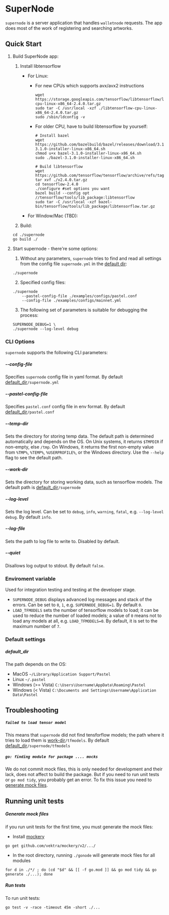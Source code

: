 # SuperNode

`supernode` is a server application that handles `walletnode` requests. The app does most of the work of registering and searching artworks.


## Quick Start

1. Build SuperNode app:
    1. Install libtensorflow
        - For Linux:
            - For new CPUs which supports avx/avx2 instructions
                ``` shell
                wget https://storage.googleapis.com/tensorflow/libtensorflow/libtensorflow-cpu-linux-x86_64-2.4.0.tar.gz
                sudo tar -C /usr/local -xzf ./libtensorflow-cpu-linux-x86_64-2.4.0.tar.gz
                sudo /sbin/ldconfig -v
                ```
            - For older CPU, have to build libtensorflow by yourself:
                ``` shell
                # Install bazel
                wget https://github.com/bazelbuild/bazel/releases/download/3.1.0/bazel-3.1.0-installer-linux-x86_64.sh
                chmod u+x bazel-3.1.0-installer-linux-x86_64.sh
                sudo ./bazel-3.1.0-installer-linux-x86_64.sh

                # Build libtensorflow
                wget https://github.com/tensorflow/tensorflow/archive/refs/tags/v2.4.0.tar.gz
                tar xvf ./v2.4.0.tar.gz
                cd tensorflow-2.4.0
                ./configure #set options you want
                bazel build --config opt //tensorflow/tools/lib_package:libtensorflow
                sudo tar -C /usr/local -xzf bazel-bin/tensorflow/tools/lib_package/libtensorflow.tar.gz

                ```

        - For Window/Mac (TBD):

    2. Build:
    ``` shell
    cd ./supernode
    go build ./
    ```  

2. Start supernode - there're some options:
    1. Without any parameters, `supernode` tries to find and read all settings from the config file `supernode.yml` in the [default dir](#default_dir):

    ``` shell
    ./supernode
    ```

    2. Specified config files:

    ``` shell
    ./supernode
        --pastel-config-file ./examples/configs/pastel.conf
        --config-file ./examples/configs/mainnet.yml
    ```

    3. The following set of parameters is suitable for debugging the process:

    ``` shell
    SUPERNODE_DEBUG=1 \
    ./supernode --log-level debug
    ```


### CLI Options

`supernode` supports the following CLI parameters:

##### --config-file

Specifies `supernode` config file in yaml format. By default [default_dir](#default_dir)`/supernode.yml`


##### --pastel-config-file

Specifies `pastel.conf` config file in env format. By default [default_dir](#default_dir)`/pastel.conf`


##### --temp-dir

Sets the directory for storing temp data. The default path is determined automatically and depends on the OS. On Unix systems, it returns `$TMPDIR` if non-empty, else `/tmp`. On Windows, it returns the first non-empty value from `%TMP%`, `%TEMP%`, `%USERPROFILE%`, or the Windows directory. Use the `--help` flag to see the default path.


##### --work-dir

Sets the directory for storing working data, such as tensorflow models. The default path is [default_dir](#default_dir)`/supernode`


##### --log-level

Sets the log level. Can be set to `debug`, `info`, `warning`, `fatal`, e.g. `--log-level debug`. By default `info`.


##### --log-file

Sets the path to log file to write to. Disabled by default.


##### --quiet

Disallows log output to stdout. By default `false`.


### Enviroment variable

Used for integration testing and testing at the developer stage.
* `SUPERNODE_DEBUG` displays advanced log messages and stack of the errors. Can be set to `0`, `1`, e.g. `SUPERNODE_DEBUG=1`. By default `0`.
* `LOAD_TFMODELS` sets the number of tensorflow models to load; it can be used to reduce the number of loaded models; a value of `0` means not to load any models at all, e.g. `LOAD_TFMODELS=0`. By default, it is set to the maximum number of `7`.


### Default settings

##### default_dir

The path depends on the OS:
* MacOS `~/Library/Application Support/Pastel`
* Linux `~/.pastel`
* Windows (>= Vista) `C:\Users\Username\AppData\Roaming\Pastel`
* Windows (< Vista) `C:\Documents and Settings\Username\Application Data\Pastel`

## Troubleshooting

##### `failed to load tensor model`

This means that `supernode` did not find tensforflow models; the path where it tries to load them is [work-dir](#--work-dir)`/tfmodels`. By default [default_dir](#default_dir)`/supernode/tfmodels`

##### `go: finding module for package .... mocks`

We do not commit mock files, this is only needed for development and their lack, does not affect to build the package. But if you need to run unit tests or `go mod tidy`, you probably get an error. To fix this issue you need to [generate mock files](#generate-mock-files).

## Running unit tests

##### Generate mock files

if you run unit tests for the first time, you must generate the mock files:

* Install [mockery](https://github.com/vektra/mockery)

``` shell
go get github.com/vektra/mockery/v2/.../
```

* In the root directory, running `./gonode` will generate mock files for all modules

``` shell
for d in ./*/ ; do (cd "$d" && [[ -f go.mod ]] && go mod tidy && go generate ./...); done
```

##### Run tests

To run unit tests:

``` shell
go test -v -race -timeout 45m -short ./...
```
